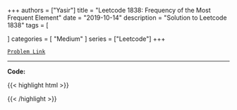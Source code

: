 
+++
authors = ["Yasir"]
title = "Leetcode 1838: Frequency of the Most Frequent Element"
date = "2019-10-14"
description = "Solution to Leetcode 1838"
tags = [
    
]
categories = [
    "Medium"
]
series = ["Leetcode"]
+++



[`Problem Link`](https://leetcode.com/problems/frequency-of-the-most-frequent-element/description/)

---

**Code:**

{{< highlight html >}}

{{< /highlight >}}


